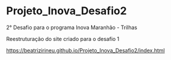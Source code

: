 # Projeto_Inova_Desafio2

2° Desafio para o programa Inova Maranhão - Trilhas

Reestruturação do site criado para o desafio 1

https://beatrizirineu.github.io/Projeto_Inova_Desafio2/index.html
